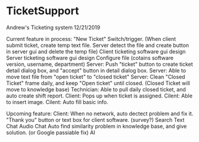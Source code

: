 # TicketSupport

Andrew's Ticketing system
12/21/2019


Current feature in process:
	"New Ticket" Switch/trigger. (When client submit ticket, create temp text file. Server detect the file and create button in server 		gui and delete the temp file)
	Client ticketing software gui design
	Server ticketing software gui design
	Configure file (cotains software version, username, department)
	Server: Push "ticket" button to create ticket detail dialog box, and "accept" button in detail dialog box.
	Server: Able to move text file from "open ticket" to "closed ticket"
	Server: Clean "Closed Ticket" frame daily, and keep "Open ticket" until closed. (Closed Ticket will move to knowledge base)
	Technician: Able to pull daily closed ticket, and auto create shift report.
	Client: Pops up when ticket is assigned.
	Cilent: Able to insert image.
	Cilent: Auto fill basic info.
	
	


Upcoming feature:
	Client: When no network, auto dectect problem and fix it.
	"Thank you" button or text box for client software. (survey?)
	Search
	Text Chat
	Audio Chat
	Auto find similarity problem in knowledge base, and give solution. (or Google passiable fix)
	AI
